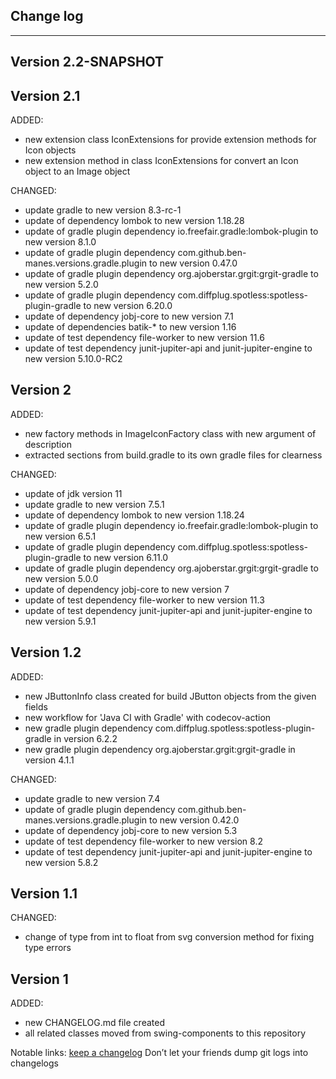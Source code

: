 ## Change log
----------------------

Version 2.2-SNAPSHOT
-------------



Version 2.1
-------------

ADDED:

- new extension class IconExtensions for provide extension methods for Icon objects
- new extension method in class IconExtensions for convert an Icon object to an Image object

CHANGED:

- update gradle to new version 8.3-rc-1
- update of dependency lombok to new version 1.18.28
- update of gradle plugin dependency io.freefair.gradle:lombok-plugin to new version 8.1.0
- update of gradle plugin dependency com.github.ben-manes.versions.gradle.plugin to new version 0.47.0
- update of gradle plugin dependency org.ajoberstar.grgit:grgit-gradle to new version 5.2.0
- update of gradle plugin dependency com.diffplug.spotless:spotless-plugin-gradle to new version 6.20.0
- update of dependency jobj-core to new version 7.1
- update of dependencies batik-* to new version 1.16
- update of test dependency file-worker to new version 11.6
- update of test dependency junit-jupiter-api and junit-jupiter-engine to new version 5.10.0-RC2

Version 2
-------------

ADDED:

- new factory methods in ImageIconFactory class with new argument of description
- extracted sections from build.gradle to its own gradle files for clearness

CHANGED:

- update of jdk version 11
- update gradle to new version 7.5.1
- update of dependency lombok to new version 1.18.24
- update of gradle plugin dependency io.freefair.gradle:lombok-plugin to new version 6.5.1
- update of gradle plugin dependency com.diffplug.spotless:spotless-plugin-gradle to new version 6.11.0
- update of gradle plugin dependency org.ajoberstar.grgit:grgit-gradle to new version 5.0.0
- update of dependency jobj-core to new version 7
- update of test dependency file-worker to new version 11.3
- update of test dependency junit-jupiter-api and junit-jupiter-engine to new version 5.9.1

Version 1.2
-------------

ADDED:

- new JButtonInfo class created for build JButton objects from the given fields
- new workflow for 'Java CI with Gradle' with codecov-action
- new gradle plugin dependency com.diffplug.spotless:spotless-plugin-gradle in version 6.2.2
- new gradle plugin dependency org.ajoberstar.grgit:grgit-gradle in version 4.1.1

CHANGED:

- update gradle to new version 7.4
- update of gradle plugin dependency com.github.ben-manes.versions.gradle.plugin to new version 0.42.0
- update of dependency jobj-core to new version 5.3
- update of test dependency file-worker to new version 8.2
- update of test dependency junit-jupiter-api and junit-jupiter-engine to new version 5.8.2

Version 1.1
-------------

CHANGED:

- change of type from int to float from svg conversion method for fixing type errors

Version 1
-------------

ADDED:

- new CHANGELOG.md file created
- all related classes moved from swing-components to this repository

Notable links:
[keep a changelog](http://keepachangelog.com/en/1.0.0/) Don’t let your friends dump git logs into changelogs
